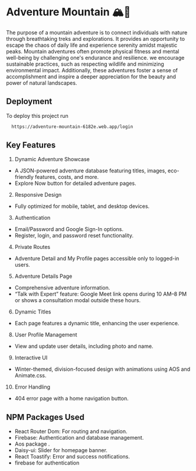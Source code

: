 
# Adventure Mountain 🏔️🌄

The purpose of a mountain adventure is to connect individuals with nature through breathtaking treks and explorations. It provides an opportunity to escape the chaos of daily life and experience serenity amidst majestic peaks. Mountain adventures often promote physical fitness and mental well-being by challenging one's endurance and resilience. we encourage sustainable practices, such as respecting wildlife and minimizing environmental impact. Additionally, these adventures foster a sense of accomplishment and inspire a deeper appreciation for the beauty and power of natural landscapes.


## Deployment

To deploy this project run

```bash
  https://adventure-mountain-6182e.web.app/login
```


## Key Features

 1.  Dynamic Adventure Showcase
- A JSON-powered adventure database featuring titles, images, eco-friendly features, costs, and more.
- Explore Now button for detailed adventure pages.
2. Responsive Design

- Fully optimized for mobile, tablet, and desktop devices.
3. Authentication

- Email/Password and Google Sign-In options.
- Register, login, and password reset functionality.
4. Private Routes

- Adventure Detail and My Profile pages accessible only to logged-in users.
5. Adventure Details Page

- Comprehensive adventure information.
- “Talk with Expert” feature: Google Meet link opens during 10 AM–8 PM or shows a      consultation modal outside these hours.
6. Dynamic Titles

- Each page features a dynamic title, enhancing the user experience.
 8. User Profile Management

- View and update user details, including photo and name.
9. Interactive UI

- Winter-themed, division-focused design with animations using AOS and Animate.css.
10. Error Handling

- 404 error page with a home navigation button.



## NPM Packages Used

- React Router Dom: For routing and navigation.
- Firebase: Authentication and database management.
- Aos package .
- Daisy-ui: Slider for homepage banner.
- React Toastify: Error and success notifications.
- firebase for authentication


